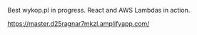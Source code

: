 Best wykop.pl in progress.
React and AWS Lambdas in action.

https://master.d25ragnar7mkzl.amplifyapp.com/
